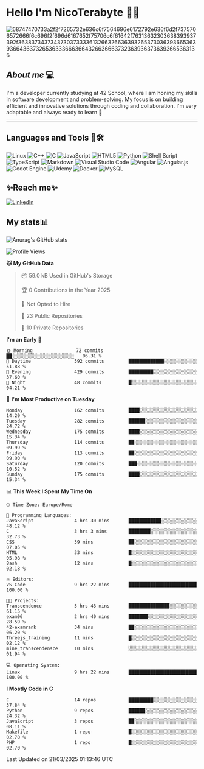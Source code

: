 # Hello I'm NicoTerabyte 🐧🔨

![68747470733a2f2f7265732e636c6f7564696e6172792e636f6d2f7375706572666f6c696f2f696d6167652f75706c6f61642f76313632303638393937392f363837343734373037333361326632663639326537303639366536393664363732653633366636643266366637323639363736393665363136](https://user-images.githubusercontent.com/58959408/232639433-cb0aea21-66f0-4508-a771-85e2089c5a87.gif)



## _About me_ 💻

I'm a developer currently studying at 42 School, where I am honing my skills in software development and problem-solving. My focus is on building efficient and innovative solutions through coding and collaboration. I'm very adaptable and always ready to learn 🚀

---

## **Languages and Tools 🧰🛠️**
![Linux](https://img.shields.io/badge/Linux-FCC624?style=for-the-badge&logo=linux&logoColor=black)
![C++](https://img.shields.io/badge/c++-%2300599C.svg?style=for-the-badge&logo=c%2B%2B&logoColor=white)
![C](https://img.shields.io/badge/c-%2300599C.svg?style=for-the-badge&logo=c&logoColor=white)
![JavaScript](https://img.shields.io/badge/javascript-%23323330.svg?style=for-the-badge&logo=javascript&logoColor=%23F7DF1E)
![HTML5](https://img.shields.io/badge/html5-%23E34F26.svg?style=for-the-badge&logo=html5&logoColor=white)
![Python](https://img.shields.io/badge/python-3670A0?style=for-the-badge&logo=python&logoColor=ffdd54)
![Shell Script](https://img.shields.io/badge/shell_script-%23121011.svg?style=for-the-badge&logo=gnu-bash&logoColor=white)
![TypeScript](https://img.shields.io/badge/typescript-%23007ACC.svg?style=for-the-badge&logo=typescript&logoColor=white)
![Markdown](https://img.shields.io/badge/markdown-%23000000.svg?style=for-the-badge&logo=markdown&logoColor=white)
![Visual Studio Code](https://img.shields.io/badge/Visual%20Studio%20Code-0078d7.svg?style=for-the-badge&logo=visual-studio-code&logoColor=white)
![Angular](https://img.shields.io/badge/angular-%23DD0031.svg?style=for-the-badge&logo=angular&logoColor=white)
![Angular.js](https://img.shields.io/badge/angular.js-%23E23237.svg?style=for-the-badge&logo=angularjs&logoColor=white)
![Godot Engine](https://img.shields.io/badge/GODOT-%23FFFFFF.svg?style=for-the-badge&logo=godot-engine)
![Udemy](https://img.shields.io/badge/Udemy-A435F0?style=for-the-badge&logo=Udemy&logoColor=white)
![Docker](https://img.shields.io/badge/docker-%230db7ed.svg?style=for-the-badge&logo=docker&logoColor=white)
![MySQL](https://img.shields.io/badge/mysql-4479A1.svg?style=for-the-badge&logo=mysql&logoColor=white)


## ✨Reach me✨
[![LinkedIn](https://img.shields.io/badge/linkedin-%230077B5.svg?style=for-the-badge&logo=linkedin&logoColor=white)](https://www.linkedin.com/in/lorenzo-nicotera/)


## My stats📊
![Anurag's GitHub stats](https://github-readme-stats.vercel.app/api?username=nicoterabyte&theme=radical&show_icons=true)

<!--START_SECTION:waka-->
![Profile Views](http://img.shields.io/badge/Profile%20Views-7-blue)

**🐱 My GitHub Data** 

> 📦 59.0 kB Used in GitHub's Storage 
 > 
> 🏆 0 Contributions in the Year 2025
 > 
> 🚫 Not Opted to Hire
 > 
> 📜 23 Public Repositories 
 > 
> 🔑 10 Private Repositories 
 > 
**I'm an Early 🐤** 

```text
🌞 Morning                72 commits          ██░░░░░░░░░░░░░░░░░░░░░░░   06.31 % 
🌆 Daytime                592 commits         █████████████░░░░░░░░░░░░   51.88 % 
🌃 Evening                429 commits         █████████░░░░░░░░░░░░░░░░   37.60 % 
🌙 Night                  48 commits          █░░░░░░░░░░░░░░░░░░░░░░░░   04.21 % 
```
📅 **I'm Most Productive on Tuesday** 

```text
Monday                   162 commits         ████░░░░░░░░░░░░░░░░░░░░░   14.20 % 
Tuesday                  282 commits         ██████░░░░░░░░░░░░░░░░░░░   24.72 % 
Wednesday                175 commits         ████░░░░░░░░░░░░░░░░░░░░░   15.34 % 
Thursday                 114 commits         ██░░░░░░░░░░░░░░░░░░░░░░░   09.99 % 
Friday                   113 commits         ██░░░░░░░░░░░░░░░░░░░░░░░   09.90 % 
Saturday                 120 commits         ███░░░░░░░░░░░░░░░░░░░░░░   10.52 % 
Sunday                   175 commits         ████░░░░░░░░░░░░░░░░░░░░░   15.34 % 
```


📊 **This Week I Spent My Time On** 

```text
🕑︎ Time Zone: Europe/Rome

💬 Programming Languages: 
JavaScript               4 hrs 30 mins       ████████████░░░░░░░░░░░░░   48.12 % 
C                        3 hrs 3 mins        ████████░░░░░░░░░░░░░░░░░   32.73 % 
CSS                      39 mins             ██░░░░░░░░░░░░░░░░░░░░░░░   07.05 % 
HTML                     33 mins             █░░░░░░░░░░░░░░░░░░░░░░░░   05.98 % 
Bash                     12 mins             █░░░░░░░░░░░░░░░░░░░░░░░░   02.18 % 

🔥 Editors: 
VS Code                  9 hrs 22 mins       █████████████████████████   100.00 % 

🐱‍💻 Projects: 
Transcendence            5 hrs 43 mins       ███████████████░░░░░░░░░░   61.15 % 
exam06                   2 hrs 40 mins       ███████░░░░░░░░░░░░░░░░░░   28.59 % 
42-examrank              34 mins             ██░░░░░░░░░░░░░░░░░░░░░░░   06.20 % 
Threejs_training         11 mins             █░░░░░░░░░░░░░░░░░░░░░░░░   02.12 % 
mine_transcendensce      10 mins             ░░░░░░░░░░░░░░░░░░░░░░░░░   01.94 % 

💻 Operating System: 
Linux                    9 hrs 22 mins       █████████████████████████   100.00 % 
```

**I Mostly Code in C** 

```text
C                        14 repos            █████████░░░░░░░░░░░░░░░░   37.84 % 
Python                   9 repos             ██████░░░░░░░░░░░░░░░░░░░   24.32 % 
JavaScript               3 repos             ██░░░░░░░░░░░░░░░░░░░░░░░   08.11 % 
Makefile                 1 repo              █░░░░░░░░░░░░░░░░░░░░░░░░   02.70 % 
PHP                      1 repo              █░░░░░░░░░░░░░░░░░░░░░░░░   02.70 % 
```




 Last Updated on 21/03/2025 01:13:46 UTC
<!--END_SECTION:waka-->
